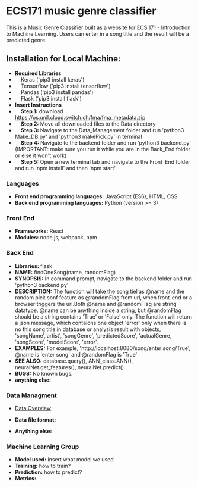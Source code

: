 # ECS171 music genre classifier
This is a Music Genre Classifier built as a website for ECS 171 - Introduction to Machine Learning.
Users can enter in a song title and the result will be a predicted genre. 

## Installation for Local Machine:
+ **Required Libraries**
+ &nbsp;&nbsp;&nbsp;&nbsp;Keras ('pip3 install keras')
+ &nbsp;&nbsp;&nbsp;&nbsp;Tensorflow ('pip3 install tensorflow')
+ &nbsp;&nbsp;&nbsp;&nbsp;Pandas ('pip3 install pandas')
+ &nbsp;&nbsp;&nbsp;&nbsp;Flask ('pip3 install flask')
+ **Insert Instructions**
+ &nbsp;&nbsp;&nbsp;&nbsp;**Step 1:** download https://os.unil.cloud.switch.ch/fma/fma_metadata.zip
+ &nbsp;&nbsp;&nbsp;&nbsp;**Step 2:** Move all downloaded files to the Data directory
+ &nbsp;&nbsp;&nbsp;&nbsp;**Step 3:** Navigate to the Data_Management folder and run 'python3 Make_DB.py' and 'python3 makePick.py' in terminal
+ &nbsp;&nbsp;&nbsp;&nbsp;**Step 4:** Navigate to the backend folder and run 'python3 backend.py' (IMPORTANT: make sure you run it while you are in the Back_End folder or else it won't work)
+ &nbsp;&nbsp;&nbsp;&nbsp;**Step 5:** Open a new terminal tab and navigate to the Front_End folder and run 'npm install' and then 'npm start'

### Languages
+ **Front end programming languages:** JavaScript (ES6), HTML, CSS
+ **Back end programming languages:** Python (version >= 3)

### Front End
+ **Frameworks:** React
+ **Modules:** node.js, webpack, npm

### Back End
+ **Libraries:** flask
+ **NAME:** findOneSong(name, randomFlag)
+ **SYNOPSIS:** In command prompt, navigate to the backend folder and run 'python3 backend.py'
+ **DESCRIPTION:** The function will take the song tiel as @name and the random pick sonf feature as @randomFlag from url, when front-end or a browser triggers the url.Both @name and @randomFlag are string datatype. @name can be anything inside a string, but @randomFlag should be a string contains 'True' or 'False' only. The function will return a json message, which contaions one object 'error' only when there is no this song title in database or analysis result with objects, 'songName','artist', 'songGenre', 'predictedScore', 'actualGenre, 'songScore', 'modelScore', 'error'.
+ **EXAMPLES:** For example, 'http://localhost:8080/song/enter song/True', @name is 'enter song' and @randomFlag is 'True'
+ **SEE ALSO:** database.query(), ANN_class.ANN(), neuralNet.get_features(), neuralNet.predict()
+ **BUGS:** No known bugs.
+ **anything else:**

### Data Managment
+ [Data Overview](Data_Management/DataOverview.md)
+ **Data file format:**

+ **Anything else:**

### Machine Learning Group
+ **Model used:** insert what model we used
+ **Training:** how to train?
+ **Prediction:** how to predict?
+ **Metrics:**



